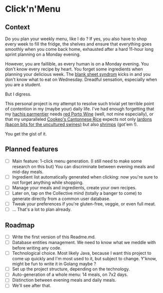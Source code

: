 # Click'n'Menu

## Context

Do you plan your weekly menu, like I do ? If yes, you also have to shop every week to fill the fridge, the shelves and ensure that everything goes smoothly when you come back home, exhausted after a hard 11-hour long sprint planning on a Monday evening.

However, you are faillible, as every human is on a Monday evening. You don't know every recipe by heart. You forget some ingredients when planning your delicious week. The [blank sheet syndrom](https://www.hercampus.com/school/uprm/blank-page-syndrome-causes-symptoms-and-treatments/) kicks in and you don't know what to eat on Wednesday. Dreadful sensation, especially when you are a student.

But I digress.

This personal project is my attempt to resolve such trivial yet terrible point of contention in my (maybe your) daily life. I've had enough forgetting that my [hachis parmentier](https://www.aftouch-cuisine.com/recipe/hachis-parmentier-150.htm) needs [red Porto Wine](https://en.wikipedia.org/wiki/Port_wine) (well, not mine especially), or that my unparalleled [Cookeo's Cantonnese Rice](https://mycookeo.fr/recette-cookeo/riz-cantonais.html) expects not only [lardons (bacon bits for the uncultured swines)](https://en.wikipedia.org/wiki/Lardon) but also [shrimps](https://shrimps.com/) (got'em !).

You get the gist of it.

## Planned features

- [ ] Main feature: 1-click menu generation. (I still need to make some research on this but) You can discriminate between evening meals and mid-day meals.
- [ ] Ingredient list automatically generated when clicking: now you're sure to not forget anything while shopping.
- [ ] Manage your meals and ingredients, create your own recipes.
- [ ] Later on, tap on the Collective mind (totally a banger to come) to generate directly from a common user database.
- [ ] Tweak your preferences if you're gluten-free, veggie, or even full meat.
- [ ] ... That's a lot to plan already.
## Roadmap

- [ ] Write the first version of this Readme.md.
- [ ] Database entities management. We need to know what we meddle with before writing any code.
- [ ] Technological choice. Most likely Java, because I want this project to come up quickly and I'm most used to it, but subject to change. Y'know, might be fun to write it in Golang maybe ?
- [ ] Set up the project structure, depending on the technology.
- [ ] Auto-generation of a whole menu: 14 meals, on 7x2 days.
- [ ] Distinction between evening meals and daily meals.
- [ ] We'll see after that.
